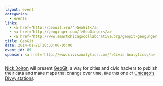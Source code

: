 ```yaml
---
layout: event
categories: 
  - events
links:
  - <a href='http://geogit.org/'>GeoGit</a>
  - <a href='http://geoginger.com/'>GeoGinger</a>
  - <a href='http://www.smartchicagocollaborative.org/geogit-geoginger-github-for-catrographers/'>GeoGit & GeoGinger&#58; GitHub for Catrographers</a>
title: GeoGit
date: 2014-01-21T18:00:00-05:00
event_id: 89
sponsor: <a href='http://www.civisanalytics.com/'>Civis Analytics</a>
---
```


<p><a href='https://twitter.com/mapmeld'>Nick Doiron</a> will present <a href='http://geogit.org/'>GeoGit</a>, a way for cities and civic hackers to publish their data and make maps that change over time, like this one of <a href='http://geoginger.com/divvy'>Chicago's Divvy stations</a>.</p>
